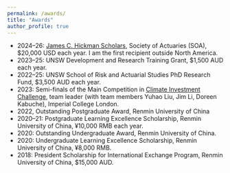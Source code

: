 ```yaml
---
permalink: /awards/
title: "Awards"
author_profile: true
---
```


* 2024–26: [James C. Hickman Scholars](https://www.soa.org/resources/announcements/press-releases/2024/hickman-scholars/), Society of Actuaries (SOA), $20,000 USD each year. I am the first recipient outside North America.
* 2023–25: UNSW Development and Research Training Grant, $1,500 AUD each year.
* 2022–25: UNSW School of Risk and Actuarial Studies PhD Research Fund, $3,500 AUD each year.
* 2023: Semi-finals of the Main Competition in [Climate Investment Challenge](https://www.climateinvestmentchallenge.org/), team leader (with team members Yuhao Liu, Jim Li, Doreen Kabuche), Imperial College London.
* 2022, Outstanding Postgraduate Award, Renmin University of China
* 2020–21: Postgraduate Learning Excellence Scholarship, Renmin University of China, ¥10,000 RMB each year.
* 2020: Outstanding Undergraduate Award, Renmin University of China.
* 2020: Undergraduate Learning Excellence Scholarship, Renmin University of China, ¥8,000 RMB.
* 2018: President Scholarship for International Exchange Program, Renmin University of China, $15,000 AUD.

